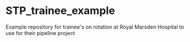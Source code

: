 # STP_trainee_example
Example repository for trainee's on rotation at Royal Marsden Hospital to use for their pipeline project
